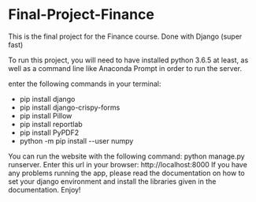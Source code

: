 # Final-Project-Finance
This is the final project for the Finance course. Done with Django (super fast)

To run this project, you will need to have installed python 3.6.5 at least, as well as a command line like Anaconda Prompt in order to run the server. 

enter the following commands in your terminal:</br>
<ul>
<li>pip install django</li>
<li>pip install django-crispy-forms</li>
<li>pip install Pillow</li>
<li>pip install reportlab</li>
<li>pip install PyPDF2</li>
<li>python -m pip install --user numpy</li>
</ul>

You can run the website with the following command: python manage.py runserver. Enter this url in your browser: http://localhost:8000
If you have any problems running the app, please read the documentation on how to set your django environment and install the libraries given in the documentation.
Enjoy!
